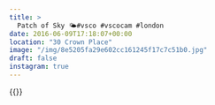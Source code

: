 ```yaml
---
title: >
  Patch of Sky 🌤#vsco #vscocam #london
date: 2016-06-09T17:18:07+00:00
location: "30 Crown Place"
image: "/img/8e5205fa29e602cc161245f17c7c51b0.jpg"
draft: false
instagram: true
---
```


{{<photo src="/img/8e5205fa29e602cc161245f17c7c51b0.jpg">}}
